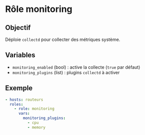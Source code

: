 # Rôle monitoring

## Objectif
Déploie `collectd` pour collecter des métriques système.

## Variables
- `monitoring_enabled` (bool) : active la collecte (`true` par défaut)
- `monitoring_plugins` (list) : plugins `collectd` à activer

## Exemple
```yaml
- hosts: routeurs
  roles:
    - role: monitoring
      vars:
        monitoring_plugins:
          - cpu
          - memory
```
